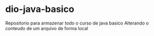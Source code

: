 # dio-java-basico
Repositorio para armazenar todo o curso de java basico
Alterando o conteudo de um arquivo de forma local